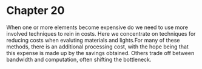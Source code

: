 # Chapter 20

When one or more elements become expensive do we need to use more involved techniques to rein in costs. Here we concentrate on techniques for reducing costs when evaluting materials and lights.For many of these methods, there is an additional processing cost, with the hope being that this expense is made up by the savings obtained. Others trade off between bandwidth and computation, often shifting the bottleneck.
